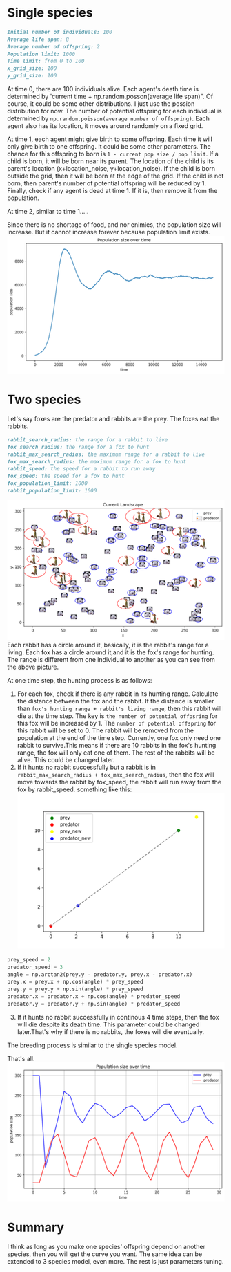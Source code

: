 # Single species
```markdown
Initial number of individuals: 100
Average life span: 8
Average number of offspring: 2
Population limit: 1000
Time limit: from 0 to 100
x_grid_size: 100
y_grid_size: 100
```
At time 0, there are 100 individuals alive. Each agent's death time is determined by 'current time + np.random.posson(average life span)". Of course, it could be some other distributions. I just use the possion distribution for now. The number of potential offspring for each individual is determined by `np.random.poisson(average number of offspring)`.
Each agent also has its location, it moves around randomly on a fixed grid. 

At time 1, each agent might give birth to some offspring. Each time it will only give birth to one offspring. It could be some other parameters. The chance for this offspring to born is `1 - current pop size / pop limit`. If a child is born, it will be born near its parent. The location of the child is its parent's location (x+location_noise, y+location_noise). If the child is born outside the grid, then it will be born at the edge of the grid. If the child is not born, then parent's number of potential offspring will be reduced by 1.
Finally, check if any agent is dead at time 1. If it is, then remove it from the population.

At time 2, similar to time 1.....

Since there is no shortage of food, and nor enimies, the population size will increase. But it cannot increase forever because population limit exists. 
![Population size over time(single).png](Population%20size%20over%20time%28single%29.png)

# Two species
Let's say foxes are the predator and rabbits are the prey. The foxes eat the rabbits.
```markdown
rabbit_search_radius: the range for a rabbit to live
fox_search_radius: the range for a fox to hunt
rabbit_max_search_radius: the maximum range for a rabbit to live
fox_max_search_radius: the maximum range for a fox to hunt
rabbit_speed: the speed for a rabbit to run away
fox_speed: the speed for a fox to hunt
fox_population_limit: 1000
rabbit_population_limit: 1000
```
![Current_Landscape0.png](Current_Landscape0.png)
Each rabbit has a circle around it, basically, it is the rabbit's range for a living.
Each fox has a circle around it,and it is the fox's range for hunting.
The range is different from one individual to another as you can see from the above picture.

At one time step, the hunting process is as follows:

1. For each fox, check if there is any rabbit in its hunting range. Calculate the distance between the fox and the rabbit. If the distance is smaller than `fox's hunting range + rabbit's living range`, then this rabbit will die at the time step. The key is `the number of potential offpsring` for this fox will be increased by 1. The `number of potential offspring` for this rabbit will be set to 0. The rabbit will be removed from the population at the end of the time step. Currently, one fox only need one rabbit to survive.This means if there are 10 rabbits in the fox's hunting range, the fox will only eat one of them. The rest of the rabbits will be alive. This could be changed later.
2. If it hunts no rabbit successfully but a rabbit is in `rabbit_max_search_radius + fox_max_search_radius`, then the fox will move towards the rabbit by fox_speed, the rabbit will run away from the fox by rabbit_speed.
something like this:
![angle.png](angle.png)
```python
prey_speed = 2
predator_speed = 3
angle = np.arctan2(prey.y - predator.y, prey.x - predator.x)
prey.x = prey.x + np.cos(angle) * prey_speed
prey.y = prey.y + np.sin(angle) * prey_speed
predator.x = predator.x + np.cos(angle) * predator_speed
predator.y = predator.y + np.sin(angle) * predator_speed
```
3. If it hunts no rabbit successfully in continous 4 time steps, then the fox will die despite its death time. This parameter could be changed later.That's why if there is no rabbits, the foxes will die eventually.

The breeding process is similar to the single species model. 

That's all.
![Population_size_over_time.png](Population_size_over_time.png)

# Summary

I think as long as you make one species' offspring depend on another species, then you will get the curve you want.
The same idea can be extended to 3 species model, even more. The rest is just parameters tuning.









